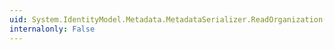 ```yaml
---
uid: System.IdentityModel.Metadata.MetadataSerializer.ReadOrganization(System.Xml.XmlReader)
internalonly: False
---
```

